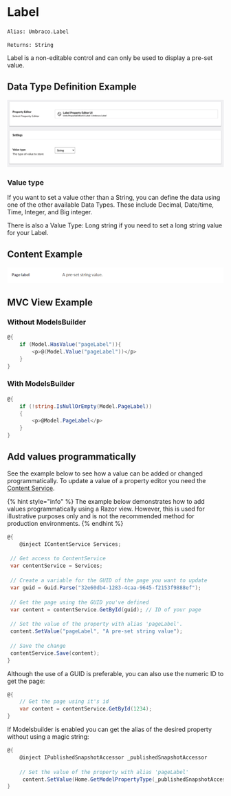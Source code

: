 # Label

`Alias: Umbraco.Label`

`Returns: String`

Label is a non-editable control and can only be used to display a pre-set value.

## Data Type Definition Example

![Label Data Type definition](images/Label-Setup.png)

### Value type

If you want to set a value other than a String, you can define the data using one of the other available Data Types. These include Decimal, Date/time, Time, Integer, and Big integer.

There is also a Value Type: Long string if you need to set a long string value for your Label.

## Content Example

![Label Content Example](../../../../../../10/umbraco-cms/fundamentals/backoffice/property-editors/built-in-property-editors/images/Label-Content-v8.png)

## MVC View Example

### Without ModelsBuilder

```csharp
@{
    if (Model.HasValue("pageLabel")){
        <p>@(Model.Value("pageLabel"))</p>
    }
}
```

### With ModelsBuilder

```csharp
@{
    if (!string.IsNullOrEmpty(Model.PageLabel))
    {
        <p>@Model.PageLabel</p>
    }
}
```

## Add values programmatically

See the example below to see how a value can be added or changed programmatically. To update a value of a property editor you need the [Content Service](https://apidocs.umbraco.com/v14/csharp/api/Umbraco.Cms.Core.Services.ContentService.html).

{% hint style="info" %}
The example below demonstrates how to add values programmatically using a Razor view. However, this is used for illustrative purposes only and is not the recommended method for production environments.
{% endhint %}

```csharp
@{
    @inject IContentService Services;
    
 // Get access to ContentService
 var contentService = Services;

 // Create a variable for the GUID of the page you want to update
 var guid = Guid.Parse("32e60db4-1283-4caa-9645-f2153f9888ef");

 // Get the page using the GUID you've defined
 var content = contentService.GetById(guid); // ID of your page

 // Set the value of the property with alias 'pageLabel'. 
 content.SetValue("pageLabel", "A pre-set string value");

 // Save the change
 contentService.Save(content);
}
```

Although the use of a GUID is preferable, you can also use the numeric ID to get the page:

```csharp
@{
    // Get the page using it's id
    var content = contentService.GetById(1234); 
}
```

If Modelsbuilder is enabled you can get the alias of the desired property without using a magic string:

```csharp
@{
    @inject IPublishedSnapshotAccessor _publishedSnapshotAccessor

    // Set the value of the property with alias 'pageLabel'
     content.SetValue(Home.GetModelPropertyType(_publishedSnapshotAccessor, x => x.MyLabel).Alias, "A Preset string");
}
```
